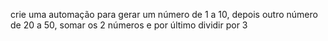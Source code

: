 crie uma automação para gerar um número de 1 a 10, depois outro número de 20 a 50, somar os 2 números e por último dividir por 3
